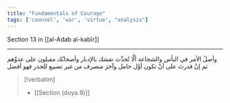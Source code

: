 ```yaml
---
title: "Fundamentals of Courage"
tags: ['counsel', 'war', 'virtue', "analysis"]
---
```


 Section 13 in [[al-Adab al-kabīr]]

---
وأصلُ الأمر في البأس والشجاعة ألَّا تُحدِّث نفسَك بالإدبار وأصحابُك مقبلون على عدوِّهم ثم إنْ قدرتَ على أنْ تكون أوَّل حامل وآخرَ منصرف من غير تضييع للحذر فهو أفضل

> [!verbatim]
> - [[Section (duya.9)]]
